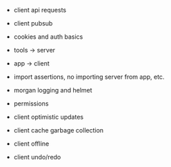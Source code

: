 
- client api requests
- client pubsub
- cookies and auth basics

- tools -> server
- app -> client
- import assertions, no importing server from app, etc.

- morgan logging and helmet

- permissions
- client optimistic updates
- client cache garbage collection
- client offline
- client undo/redo



